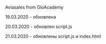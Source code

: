 Aviasales from GloAcademy

19.03.2020 - обновлена

20.03.2020 - обновлен script.js

21.03.2020 - обновлены script.js и index.html
